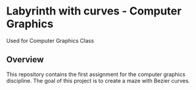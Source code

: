 # Labyrinth with curves - Computer Graphics
Used for Computer Graphics Class
## Overview

This repository contains the first assignment for the computer graphics discipline. The goal of this project is to create a maze with Bezier curves.
